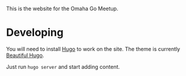 This is the website for the Omaha Go Meetup.

# Developing

You will need to install [Hugo](http://gohugo.io/) to work on the site.  The theme is currently [Beautiful Hugo](https://github.com/halogenica/beautifulhugo).

Just run `hugo server` and start adding content.
